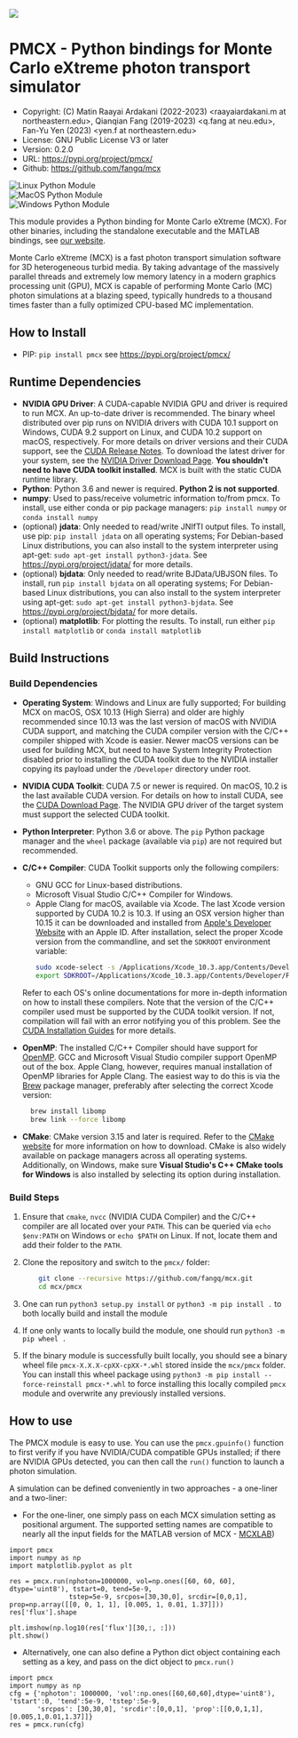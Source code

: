 ![](http://mcx.space/img/mcx18_banner.png)

# PMCX - Python bindings for Monte Carlo eXtreme photon transport simulator

- Copyright: (C) Matin Raayai Ardakani (2022-2023) <raayaiardakani.m at northeastern.edu>, Qianqian Fang (2019-2023) <q.fang at neu.edu>, Fan-Yu Yen (2023) <yen.f at northeastern.edu>
- License: GNU Public License V3 or later
- Version: 0.2.0
- URL: https://pypi.org/project/pmcx/
- Github: https://github.com/fangq/mcx

![Linux Python Module](https://github.com/fangq/mcx/actions/workflows/build_linux_manywheel.yml/badge.svg)\
![MacOS Python Module](https://github.com/fangq/mcx/actions/workflows/build_macos_wheel.yml/badge.svg)\
![Windows Python Module](https://github.com/fangq/mcx/actions/workflows/build_windows_wheel.yml/badge.svg)

This module provides a Python binding for Monte Carlo eXtreme (MCX).
For other binaries, including the standalone executable and the MATLAB bindings, see [our website](http://mcx.space).

Monte Carlo eXtreme (MCX) is a fast photon transport simulation software for 3D 
heterogeneous turbid media. By taking advantage of the massively parallel 
threads and extremely low memory latency in a modern graphics processing unit 
(GPU), MCX is capable of performing Monte Carlo (MC) photon simulations at a 
blazing speed, typically hundreds to a thousand times faster than a fully 
optimized CPU-based MC implementation.

## How to Install

* PIP: ```pip install pmcx``` see https://pypi.org/project/pmcx/

## Runtime Dependencies
* **NVIDIA GPU Driver**: A CUDA-capable NVIDIA GPU and driver is required to run MCX. An up-to-date driver is recommended.
The binary wheel distributed over pip runs on NVIDIA drivers with CUDA 10.1 support on Windows, CUDA 9.2 support on Linux, and
CUDA 10.2 support on macOS, respectively. For more details on driver versions and their CUDA support, see the 
[CUDA Release Notes](https://docs.nvidia.com/cuda/cuda-toolkit-release-notes/index.html). 
To download the latest driver for your system, see the 
[NVIDIA Driver Download Page](https://www.nvidia.com/download/index.aspx).
**You shouldn't need to have CUDA toolkit installed**. MCX is built with the static CUDA runtime library. 
* **Python**: Python 3.6 and newer is required. **Python 2 is not supported**.
* **numpy**: Used to pass/receive volumetric information to/from pmcx. To install, use either conda or pip 
package managers: `pip install numpy` or `conda install numpy`
* (optional) **jdata**: Only needed to read/write JNIfTI output files. To install, use pip: `pip install jdata` 
on all operating systems; For Debian-based Linux distributions, you can also install to the system interpreter 
using apt-get: `sudo apt-get install python3-jdata`. See https://pypi.org/project/jdata/ for more details. 
* (optional) **bjdata**: Only needed to read/write BJData/UBJSON files. To install, run `pip install bjdata` 
on all operating systems; For Debian-based Linux distributions, you can also install to the system interpreter 
using apt-get: `sudo apt-get install python3-bjdata`. See https://pypi.org/project/bjdata/ for more details. 
* (optional) **matplotlib**: For plotting the results. To install, run either `pip install matplotlib` or
`conda install matplotlib`

## Build Instructions

### Build Dependencies
* **Operating System**: Windows and Linux are fully supported; For building MCX on macOS, OSX 10.13 (High Sierra) and 
older are highly recommended since 10.13 was the last version of macOS with NVIDIA CUDA support, and matching the CUDA 
compiler version with the C/C++ compiler shipped with Xcode is easier. Newer macOS versions can be used for building MCX, 
but need to have System Integrity Protection disabled prior to installing the CUDA toolkit due to the NVIDIA installer copying
its payload under the ```/Developer``` directory under root.
* **NVIDIA CUDA Toolkit**: CUDA 7.5 or newer is required. On macOS, 10.2 is the last available CUDA version.
For details on how to install CUDA, see the [CUDA Download Page](https://developer.nvidia.com/cuda-downloads). 
The NVIDIA GPU driver of the target system must support the selected CUDA toolkit.
* **Python Interpreter**: Python 3.6 or above. The ```pip``` Python package manager and the ```wheel``` package (available
  via ```pip```) are not required but recommended.
* **C/C++ Compiler**: CUDA Toolkit supports only the following compilers:
  * GNU GCC for Linux-based distributions.
  * Microsoft Visual Studio C/C++ Compiler for Windows.
  * Apple Clang for macOS, available via Xcode. The last Xcode version supported by CUDA 10.2 is 10.3. If using an OSX 
  version higher than 10.15 it can be downloaded and installed from [Apple's Developer Website](https://developer.apple.com/download/) 
  with an Apple ID. After installation, select the proper Xcode version from the commandline, and set the ```SDKROOT```
  environment variable:
    ```zsh
    sudo xcode-select -s /Applications/Xcode_10.3.app/Contents/Developer/
    export SDKROOT=/Applications/Xcode_10.3.app/Contents/Developer/Platforms/MacOSX.platform/Developer/SDKs/MacOSX.sdk
    ```
  
  Refer to each OS's online documentations for more in-depth information on how to install these compilers.
  Note that the version of the C/C++ compiler used must be supported by the CUDA toolkit version. If not, compilation
  will fail with an error notifying you of this problem. See the [CUDA Installation Guides](https://developer.nvidia.com/cuda-toolkit-archive)
  for more details.
* **OpenMP**: The installed C/C++ Compiler should have support for [OpenMP](https://www.openmp.org/). 
  GCC and Microsoft Visual Studio compiler support OpenMP out of the box. Apple Clang, however, requires manual 
  installation of OpenMP libraries for Apple Clang. The easiest way to do this is via the [Brew](https://brew.sh/) package
  manager, preferably after selecting the correct Xcode version:
  ```zsh
    brew install libomp
    brew link --force libomp
  ```

* **CMake**: CMake version 3.15 and later is required. Refer to the [CMake website](https://cmake.org/download/) for more information on how to download.
  CMake is also widely available on package managers across all operating systems.
  Additionally, on Windows, make sure **Visual Studio's C++ CMake tools for Windows** is also installed by selecting its option
  during installation.

### Build Steps
1. Ensure that ```cmake```, ```nvcc``` (NVIDIA CUDA Compiler) and the C/C++ compiler are all located over your ```PATH```.
This can be queried via ```echo $env:PATH``` on Windows or ```echo $PATH``` on Linux. If not, locate them and add their folder to the ```PATH```.

2. Clone the repository and switch to the ```pmcx/``` folder:
    ```bash
        git clone --recursive https://github.com/fangq/mcx.git
        cd mcx/pmcx
    ```

3. One can run `python3 setup.py install` or `python3 -m pip install .` to both locally build and install the module

4. If one only wants to locally build the module, one should run `python3 -m pip wheel .`

5. If the binary module is successfully built locally, you should see a binary wheel file `pmcx-X.X.X-cpXX-cpXX-*.whl`
stored inside the `mcx/pmcx` folder. You can install this wheel package using `python3 -m pip install --force-reinstall pmcx-*.whl`
to force installing this locally compiled `pmcx` module and overwrite any previously installed versions.


## How to use

The PMCX module is easy to use. You can use the `pmcx.gpuinfo()` function to first verify
if you have NVIDIA/CUDA compatible GPUs installed; if there are NVIDIA GPUs detected,
you can then call the `run()` function to launch a photon simulation.

A simulation can be defined conveniently in two approaches - a one-liner and a two-liner:

* For the one-liner, one simply pass on each MCX simulation setting as positional
argument. The supported setting names are compatible to nearly all the input fields
for the MATLAB version of MCX - [MCXLAB](https://github.com/fangq/mcx/blob/master/mcxlab/mcxlab.m))

```python3
import pmcx
import numpy as np
import matplotlib.pyplot as plt

res = pmcx.run(nphoton=1000000, vol=np.ones([60, 60, 60], dtype='uint8'), tstart=0, tend=5e-9, 
               tstep=5e-9, srcpos=[30,30,0], srcdir=[0,0,1], prop=np.array([[0, 0, 1, 1], [0.005, 1, 0.01, 1.37]]))
res['flux'].shape

plt.imshow(np.log10(res['flux'][30,:, :]))
plt.show()
```

* Alternatively, one can also define a Python dict object containing each setting
as a key, and pass on the dict object to `pmcx.run()`

```python3
import pmcx
import numpy as np
cfg = {'nphoton': 1000000, 'vol':np.ones([60,60,60],dtype='uint8'), 'tstart':0, 'tend':5e-9, 'tstep':5e-9,
       'srcpos': [30,30,0], 'srcdir':[0,0,1], 'prop':[[0,0,1,1],[0.005,1,0.01,1.37]]}
res = pmcx.run(cfg)
```
